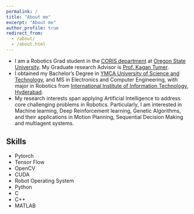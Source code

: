 ```yaml
---
permalink: /
title: "About me"
excerpt: "About me"
author_profile: true
redirect_from: 
  - /about/
  - /about.html
---
```


<!---
<p align="center">
  <img src="https://github.com/EnnaSachdeva/ennasachdeva_roboticist.github.io/blob/master/files/enna_img.png?raw=true" alt="Photo" class="inline"/>
</p>
--->

* I am a Robotics Grad student in the [CORIS department](https://robotics.oregonstate.edu/) at [Oregon State University](https://oregonstate.edu/). My Graduate research Advisor is [ Prof. Kagan Tumer](http://web.engr.oregonstate.edu/~ktumer/).
* I obtained my Bachelor’s Degree in [YMCA University of Science and Technology](http://www.ymcaust.ac.in/), and MS in Electronics and Computer Engineering, with major in Robotics from [International Institute of Information Technology, Hyderabad](https://www.iiit.ac.in/).
* My research interests span applying Artificial Intelligence to address core challenging problems in Robotics. Particularly, I am interested in Machine learning, Deep Reinforcement learning, Genetic Algorithms, and their applications in Motion Planning, Sequential Decision Making and multiagent systems.


## Skills

* Pytorch
* Tensor Flow
* OpenCV
* CUDA
* Robot Operating System
* Python
* C
* C++
* MATLAB
